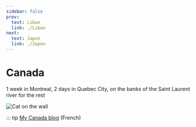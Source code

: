 ```yaml
---
sidebar: false
prev: 
  text: Liban
  link: ./Liban
next: 
  text: Japon
  link: ./Japon
---
```


# Canada

1 week in Montreal, 2 days in Quebec City, on the banks of the Saint Laurent river for the rest

<img :src="$withBase('/img/canada.jpg')" alt="Cat on the wall">

::: tip
[My Canada blog](https://canada.rouquin.me/) (French)
